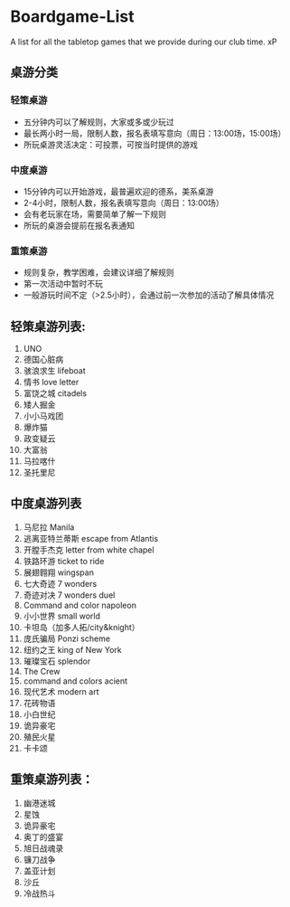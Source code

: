 # Boardgame-List
A list for all the tabletop games that we provide during our club time. xP


## 桌游分类
### 轻策桌游
 - 五分钟内可以了解规则，大家或多或少玩过
 - 最长两小时一局，限制人数，报名表填写意向（周日：13:00场，15:00场） 
 - 所玩桌游灵活决定：可投票，可按当时提供的游戏 

### 中度桌游 
 - 15分钟内可以开始游戏，最普遍欢迎的德系，美系桌游 
 - 2-4小时，限制人数，报名表填写意向（周日：13:00场） 
 - 会有老玩家在场，需要简单了解一下规则 
 - 所玩的桌游会提前在报名表通知
 
### 重策桌游
 - 规则复杂，教学困难，会建议详细了解规则
 - 第一次活动中暂时不玩
 - 一般游玩时间不定（>2.5小时），会通过前一次参加的活动了解具体情况


## 轻策桌游列表: 
1. UNO 
2. 德国心脏病 
3. 骇浪求生 lifeboat 
4. 情书 love letter 
5. 富饶之城 citadels 
6. 矮人掘金 
7. 小小马戏团 
8. 爆炸猫 
9. 政变疑云 
10. 大富翁 
11. 马拉喀什 
12. 圣托里尼 
 
 
 
## 中度桌游列表
1. 马尼拉 Manila 
2. 逃离亚特兰蒂斯 escape from Atlantis 
3. 开膛手杰克 letter from white chapel 
4. 铁路环游 ticket to ride 
5. 展翅翱翔 wingspan 
6. 七大奇迹 7 wonders 
7. 奇迹对决 7 wonders duel 
8. Command and color napoleon  
9. 小小世界 small world 
10. 卡坦岛（加多人拓/city&knight） 
11. 庞氏骗局 Ponzi scheme 
12. 纽约之王 king of New York 
13. 璀璨宝石 splendor 
14. The Crew 
15. command and colors acient  
16. 现代艺术 modern art  
17. 花砖物语 
18. 小白世纪 
19. 诡异豪宅 
20. 殖民火星 
21. 卡卡颂 
 
 
 

 
## 重策桌游列表： 
1. 幽港迷城 
2. 星蚀 
3. 诡异豪宅 
4. 奥丁的盛宴 
5. 旭日战魂录 
6. 镰刀战争 
7. 盖亚计划 
8. 沙丘 
9. 冷战热斗

